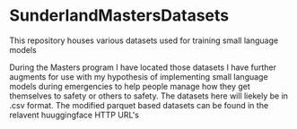 # SunderlandMastersDatasets
This repository houses various datasets used for training small language models

During the Masters program I have located those datasets I have further augments for use with my hypothesis of implementing small language models during emergencies to help people manage how they get themselves to safety or others to safety.
The datasets here will liekely be in .csv format. The modified parquet based datasets can be found in the relavent huuggingface HTTP URL's 
